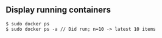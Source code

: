 ## Display running containers

```
$ sudo docker ps
$ sudo docker ps -a // Did run; n=10 -> latest 10 items
```
